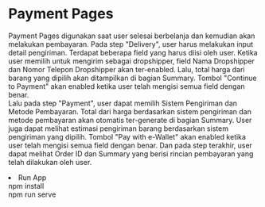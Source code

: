 <h1>Payment Pages</h1>

Payment Pages digunakan saat user selesai berbelanja dan kemudian akan melakukan pembayaran. 
Pada step "Delivery", user harus melakukan input detail pengiriman. Terdapat beberapa field yang harus diisi oleh user. Ketika user memilih untuk mengirim sebagai dropshipper, field Nama Dropshipper dan Nomor Telepon Dropshipper akan ter-enabled. Lalu, total harga dari barang yang dipilih akan ditampilkan di bagian Summary. Tombol "Continue to Payment" akan enabled ketika user telah mengisi semua field dengan benar. <br>
Lalu pada step "Payment", user dapat memilih Sistem Pengiriman dan Metode Pembayaran. Total dari harga berdasarkan sistem pengiriman dan metode pembayaran akan otomatis ter-generate di bagian Summary. User juga dapat melihat estimasi pengiriman barang berdasarkan sistem pengiriman yang dipilih. Tombol "Pay with e-Wallet" akan enabled ketika user telah mengisi semua field dengan benar. 
Dan pada step terakhir, user dapat melihat Order ID dan Summary yang berisi rincian pembayaran yang telah dilakukan oleh user. <br>

<li>Run App</li>
npm install <br>
npm run serve


